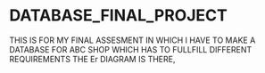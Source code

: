 # DATABASE_FINAL_PROJECT
THIS IS FOR MY FINAL ASSESMENT IN WHICH I HAVE TO MAKE A DATABASE FOR ABC SHOP WHICH HAS TO FULLFILL DIFFERENT REQUIREMENTS
THE Er DIAGRAM IS THERE,
